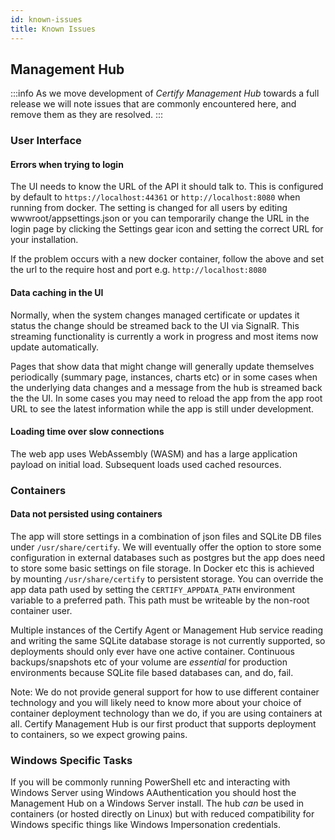 ```yaml
---
id: known-issues
title: Known Issues
---
```

## Management Hub

:::info
As we move development of *Certify Management Hub* towards a full release we will note issues that are commonly encountered here, and remove them as they are resolved.
:::

### User Interface

#### Errors when trying to login
The UI needs to know the URL of the API it should talk to. This is configured by default to `https://localhost:44361` or `http://localhost:8080` when running from docker. The setting is changed for all users by editing wwwroot/appsettings.json or you can temporarily change the URL in the login page by clicking the Settings gear icon and setting the correct URL for your installation.

If the problem occurs with a new docker container, follow the above and set the url to the require host and port e.g. `http://localhost:8080`

#### Data caching in the UI
Normally, when the system changes managed certificate or updates it status the change should be streamed back to the UI via SignalR. This streaming functionality is currently a work in progress and most items now update automatically.

Pages that show data that might change will generally update themselves periodically (summary page, instances, charts etc) or in some cases when the underlying data changes and a message from the hub is streamed back the the UI. In some cases you may need to reload the app from the app root URL to see the latest information while the app is still under development.

#### Loading time over slow connections
The web app uses WebAssembly (WASM) and has a large application payload on initial load. Subsequent loads used cached resources.

### Containers
#### Data not persisted using containers
The app will store settings in a combination of json files and SQLite DB files under `/usr/share/certify`. We will eventually offer the option to store some configuration in external databases such as postgres but the app does need to store some basic settings on file storage. In Docker etc this is achieved by mounting `/usr/share/certify` to persistent storage. You can override the app data path used by setting the `CERTIFY_APPDATA_PATH` environment variable to a preferred path. This path must be writeable by the non-root container user.

Multiple instances of the Certify Agent or Management Hub service reading and writing the same SQLite database storage is not currently supported, so deployments should only ever have one active container. Continuous backups/snapshots etc of your volume are *essential* for production environments because SQLite file based databases can, and do, fail.

Note: We do not provide general support for how to use different container technology and you will likely need to know more about your choice of container deployment technology than we do, if you are using containers at all. Certify Management Hub is our first product that supports deployment to containers, so we expect growing pains.

### Windows Specific Tasks
If you will be commonly running PowerShell etc and interacting with Windows Server using Windows AAuthentication you should host the Management Hub on a Windows Server install. The hub *can* be used in containers (or hosted directly on Linux) but with reduced compatibility for Windows specific things like Windows Impersonation credentials.